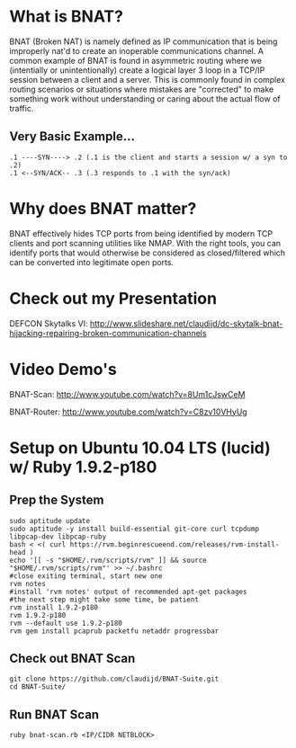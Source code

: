 # What is BNAT?

BNAT (Broken NAT) is namely defined as IP communication that is being improperly nat'd to create an inoperable communications channel.  A common example of BNAT is found in asymmetric routing where we (intentially or unintentionally) create a logical layer 3 loop in a TCP/IP session between a client and a server. This is commonly found in complex routing scenarios or situations where mistakes are "corrected" to make something work without understanding or caring about the actual flow of traffic.

## Very Basic Example...

    .1 ----SYN----> .2 (.1 is the client and starts a session w/ a syn to .2)
    .1 <--SYN/ACK-- .3 (.3 responds to .1 with the syn/ack)
	
# Why does BNAT matter?

BNAT effectively hides TCP ports from being identified by modern TCP clients and port scanning utilities like NMAP.  With the right tools, you can identify ports that would otherwise be considered as closed/filtered which can be converted into legitimate open ports.

# Check out my Presentation

DEFCON Skytalks VI: http://www.slideshare.net/claudijd/dc-skytalk-bnat-hijacking-repairing-broken-communication-channels

# Video Demo's

BNAT-Scan: http://www.youtube.com/watch?v=8Um1cJswCeM

BNAT-Router: http://www.youtube.com/watch?v=C8zv10VHyUg

# Setup on Ubuntu 10.04 LTS (lucid) w/ Ruby 1.9.2-p180 #

## Prep the System ##

    sudo aptitude update
    sudo aptitude -y install build-essential git-core curl tcpdump libpcap-dev libpcap-ruby
    bash < <( curl https://rvm.beginrescueend.com/releases/rvm-install-head )
    echo '[[ -s "$HOME/.rvm/scripts/rvm" ]] && source "$HOME/.rvm/scripts/rvm"' >> ~/.bashrc
    #close exiting terminal, start new one
    rvm notes
    #install 'rvm notes' output of recommended apt-get packages
    #the next step might take some time, be patient
    rvm install 1.9.2-p180
    rvm 1.9.2-p180
    rvm --default use 1.9.2-p180
    rvm gem install pcaprub packetfu netaddr progressbar

## Check out BNAT Scan

    git clone https://github.com/claudijd/BNAT-Suite.git
	cd BNAT-Suite/
	
## Run BNAT Scan 
    
    ruby bnat-scan.rb <IP/CIDR NETBLOCK>